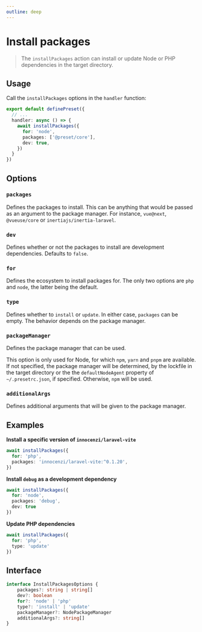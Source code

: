 ```yaml
---
outline: deep
---
```


# Install packages

> The `installPackages` action can install or update Node or PHP dependencies in the target directory.

## Usage

Call the `installPackages` options in the `handler` function:

```ts
export default definePreset({
  // ...
  handler: async () => {
    await installPackages({
      for: 'node',
      packages: ['@preset/core'],
      dev: true,
    })
  }
})
```

## Options

### `packages`

Defines the packages to install. This can be anything that would be passed as an argument to the package manager. For instance, `vue@next`, `@vueuse/core` or `inertiajs/inertia-laravel`.

### `dev`

Defines whether or not the packages to install are development dependencies. Defaults to `false`.

### `for` 

Defines the ecosystem to install packages for. The only two options are `php` and `node`, the latter being the default.

### `type`

Defines whether to `install` or `update`. In either case, `packages` can be empty. The behavior depends on the package manager.

### `packageManager`

Defines the package manager that can be used. 

This option is only used for Node, for which `npm`, `yarn` and `pnpm` are available. If not specified, the package manager will be determined, by the lockfile in the target directory or the the `defaultNodeAgent` property of `~/.presetrc.json`, if specified. Otherwise, `npm` will be used.

### `additionalArgs`

Defines additional arguments that will be given to the package manager. 

## Examples

**Install a specific version of `innocenzi/laravel-vite`**

```ts
await installPackages({
  for: 'php',
  packages: 'innocenzi/laravel-vite:^0.1.20',
})
```

**Install `debug` as a development dependency**

```ts
await installPackages({
  for: 'node',
  packages: 'debug',
  dev: true
})
```

**Update PHP dependencies**

```ts
await installPackages({
  for: 'php',
  type: 'update'
})
```

## Interface

```ts
interface InstallPackagesOptions {
	packages?: string | string[]
	dev?: boolean
	for?: 'node' | 'php'
	type?: 'install' | 'update'
	packageManager?: NodePackageManager
	additionalArgs?: string[]
}
```
